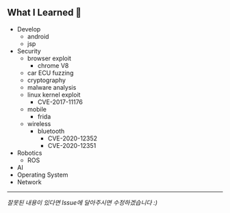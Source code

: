 What I Learned 🧐
------------------------
- Develop
    - android
    - jsp
- Security
    - browser exploit
        - chrome V8
    - car ECU fuzzing
    - cryptography
    - malware analysis
    - linux kernel exploit
        - CVE-2017-11176
    - mobile
        - frida
    - wireless
        - bluetooth
            - CVE-2020-12352
            - CVE-2020-12351
- Robotics
    - ROS
- AI
- Operating System
- Network

----------------------------

*잘못된 내용이 있다면 Issue에 달아주시면 수정하겠습니다 :)*
<br><br>
